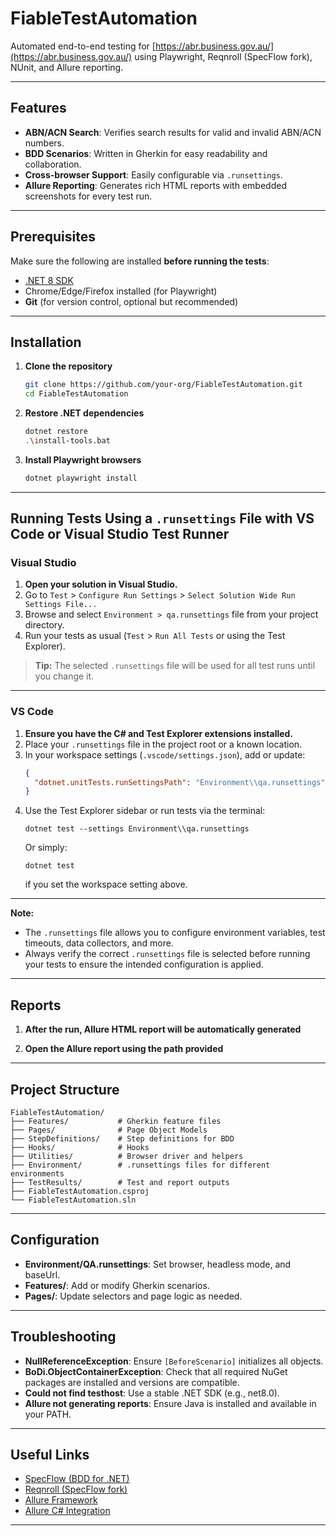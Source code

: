 # FiableTestAutomation

Automated end-to-end testing for [https://abr.business.gov.au/](https://abr.business.gov.au/) using Playwright, Reqnroll (SpecFlow fork), NUnit, and Allure reporting.

---

## Features

- **ABN/ACN Search**: Verifies search results for valid and invalid ABN/ACN numbers.
- **BDD Scenarios**: Written in Gherkin for easy readability and collaboration.
- **Cross-browser Support**: Easily configurable via `.runsettings`.
- **Allure Reporting**: Generates rich HTML reports with embedded screenshots for every test run.

---

## Prerequisites

Make sure the following are installed **before running the tests**:

- [.NET 8 SDK](https://dotnet.microsoft.com/download)
- Chrome/Edge/Firefox installed (for Playwright)
- **Git** (for version control, optional but recommended)

---

## Installation

1. **Clone the repository**
    ```sh
    git clone https://github.com/your-org/FiableTestAutomation.git
    cd FiableTestAutomation
    ```

2. **Restore .NET dependencies**
    ```sh
    dotnet restore
    .\install-tools.bat
    ```

3. **Install Playwright browsers**
    ```sh
    dotnet playwright install
    ```

---

## Running Tests Using a `.runsettings` File with VS Code or Visual Studio Test Runner

### Visual Studio

1. **Open your solution in Visual Studio.**
2. Go to `Test` > `Configure Run Settings` > `Select Solution Wide Run Settings File...`
3. Browse and select `Environment > qa.runsettings` file from your project directory.
4. Run your tests as usual (`Test` > `Run All Tests` or using the Test Explorer).

> **Tip:** The selected `.runsettings` file will be used for all test runs until you change it.

---

### VS Code

1. **Ensure you have the C# and Test Explorer extensions installed.**
2. Place your `.runsettings` file in the project root or a known location.
3. In your workspace settings (`.vscode/settings.json`), add or update:
    ```json
    {
      "dotnet.unitTests.runSettingsPath": "Environment\\qa.runsettings"
    }
    ```
4. Use the Test Explorer sidebar or run tests via the terminal:
    ```
    dotnet test --settings Environment\\qa.runsettings
    ```
    Or simply:
    ```
    dotnet test
    ```
    if you set the workspace setting above.

---

**Note:**  
- The `.runsettings` file allows you to configure environment variables, test timeouts, data collectors, and more.
- Always verify the correct `.runsettings` file is selected before running your tests to ensure the intended configuration is applied.

---

## Reports

1. **After the run, Allure HTML report will be automatically generated**

2. **Open the Allure report using the path provided**

---

## Project Structure

```
FiableTestAutomation/
├── Features/           # Gherkin feature files
├── Pages/              # Page Object Models
├── StepDefinitions/    # Step definitions for BDD
├── Hooks/              # Hooks
├── Utilities/          # Browser driver and helpers
├── Environment/        # .runsettings files for different environments
├── TestResults/        # Test and report outputs
├── FiableTestAutomation.csproj
└── FiableTestAutomation.sln
```

---

## Configuration

- **Environment/QA.runsettings**: Set browser, headless mode, and baseUrl.
- **Features/**: Add or modify Gherkin scenarios.
- **Pages/**: Update selectors and page logic as needed.

---

## Troubleshooting

- **NullReferenceException**: Ensure `[BeforeScenario]` initializes all objects.
- **BoDi.ObjectContainerException**: Check that all required NuGet packages are installed and versions are compatible.
- **Could not find testhost**: Use a stable .NET SDK (e.g., net8.0).
- **Allure not generating reports**: Ensure Java is installed and available in your PATH.

---

## Useful Links

- [SpecFlow (BDD for .NET)](https://github.com/SpecFlowOSS/SpecFlow)
- [Reqnroll (SpecFlow fork)](https://github.com/reqnroll/reqnroll)
- [Allure Framework](https://github.com/allure-framework/allure2)
- [Allure C# Integration](https://github.com/allure-framework/allure-csharp)

---